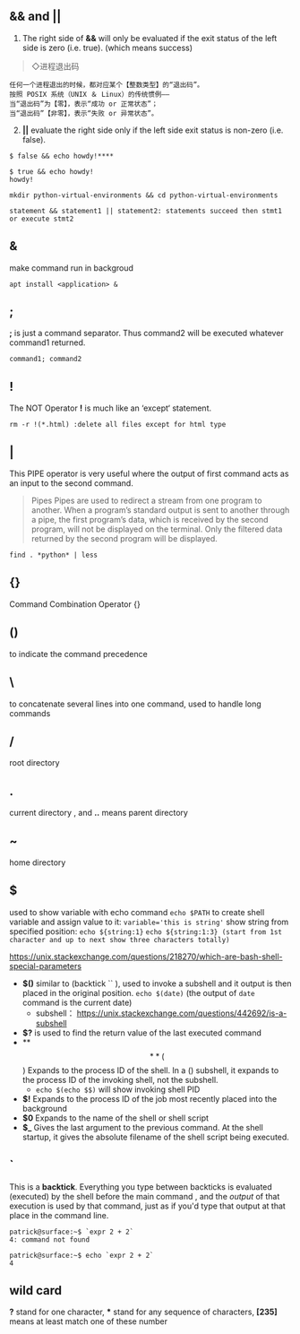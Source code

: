 
&& and ||
---

1. The right side of **&&** will only be evaluated if the exit status of the left side is zero (i.e. true). (which means success)
 > ◇进程退出码

    任何一个进程退出的时候，都对应某个【整数类型】的“退出码”。
    按照 POSIX 系统（UNIX ＆ Linux）的传统惯例——
    当“退出码”为【零】，表示“成功 or 正常状态”；
    当“退出码”【非零】，表示“失败 or 异常状态”。
2. **||** evaluate the right side only if the left side exit status is non-zero (i.e. false).

```
$ false && echo howdy!****

$ true && echo howdy!
howdy!

mkdir python-virtual-environments && cd python-virtual-environments

statement && statement1 || statement2: statements succeed then stmt1 or execute stmt2
```

&
---
make command run in backgroud
```
apt install <application> &
```

;
--
**;** is just a command separator. Thus command2 will be executed whatever command1 returned.
```
command1; command2
```

!
---
The NOT Operator **!** is much like an ‘except‘ statement. 
```
rm -r !(*.html) :delete all files except for html type
```

|
---
This PIPE operator is very useful where the output of first command acts as an input to the second command.
> Pipes
    Pipes are used to redirect a stream from one program to another. When a program’s standard output is sent to another through a pipe, the first program’s data, which is received by the second program, will not be displayed on the terminal. Only the filtered data returned by the second program will be displayed.
```
find . *python* | less
```
{}
---
Command Combination Operator {}

()
---
to indicate the command precedence

\
---
to concatenate several lines into one command, used to handle long commands

/
---
root directory

.
---
current directory ,  and **..** means parent directory

~
---
home directory

$
---
used to show variable with echo command
`echo $PATH`
to create shell variable and assign value to it:
`variable='this is string'`
show string from specified position:
`echo ${string:1}` `echo ${string:1:3} (start from 1st character and up to next show three characters totally)`


https://unix.stackexchange.com/questions/218270/which-are-bash-shell-special-parameters

- **$()** similar to (backtick `` ), used to invoke a subshell and it output is then placed in the original position.
`echo $(date)` (the output of `date` command is the current date)
    + subshell： https://unix.stackexchange.com/questions/442692/is-a-subshell
- **$?** is used to find the return value of the last executed command
- **$$**($$) Expands to the process ID of the shell. In a () subshell, it expands to the process ID of the invoking shell, not the subshell.
    - `echo $(echo $$)` will show invoking shell PID
- **$!** Expands to the process ID of the job most recently placed into the background
- **$0** Expands to the name of the shell or shell script
- **$_** Gives the last argument to the previous command. At the shell startup, it gives the absolute filename of the shell script being executed.

`
---
This is a **backtick**.  Everything you type between backticks is evaluated (executed) by the shell before the main command , and the *output* of that execution is used by that command, just as if you'd type that output at that place in the command line.
```
patrick@surface:~$ `expr 2 + 2`
4: command not found

patrick@surface:~$ echo `expr 2 + 2`
4
```

wild card
---
**?** stand for one character, __*__ stand for any sequence of characters, **[235]** means at least match one of these number